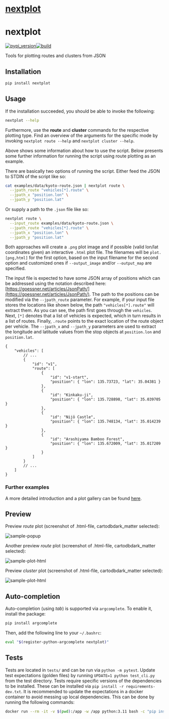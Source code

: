 # [nextplot](https://github.com/nextmv-io/nextplot)

# nextplot

[![pypi_version](https://img.shields.io/pypi/v/nextplot?label=pypi)](https://pypi.org/project/nextplot)[![build](https://github.com/nextmv-io/nextplot/actions/workflows/build.yml/badge.svg)](https://github.com/nextmv-io/nextplot/actions/workflows/build.yml)

Tools for plotting routes and clusters from JSON

## Installation

```bash
pip install nextplot
```

## Usage

If the installation succeeded, you should be able to invoke the following:

```bash
nextplot --help
```

Furthermore, use the __route__ and __cluster__ commands for the respective
plotting type. Find an overview of the arguments for the specific mode by
invoking `nextplot route --help` and `nextplot cluster --help`.

Above shows some information about how to use the script. Below presents some
further information for running the script using route plotting as an example.

There are basically two options of running the script. Either feed the JSON to
STDIN of the script like so:

```bash
cat examples/data/kyoto-route.json | nextplot route \
  --jpath_route "vehicles[*].route" \
  --jpath_x "position.lon" \
  --jpath_y "position.lat"
```

Or supply a path to the `.json` file like so:

```bash
nextplot route \
  --input_route examples/data/kyoto-route.json \
  --jpath_route "vehicles[*].route" \
  --jpath_x "position.lon" \
  --jpath_y "position.lat"
```

Both approaches will create a `.png` plot image and if possible (valid lon/lat
coordinates given) an interactive `.html` plot file. The filenames will be
`plot.[png,html]` for the first option, based on the input filename for the
second option and customized ones if `--output_image` and/or `--output_map` are
specified.

The input file is expected to have some JSON array of positions which can be
addressed using the notation described here:
[https://goessner.net/articles/JsonPath/](https://goessner.net/articles/JsonPath/).
The path to the positions can be modified via the `--jpath_route` parameter.
For example, if your input file stores the locations like shown below, the path
`"vehicles[*].route"` will extract them. As you can see, the
path first goes through the `vehicles`. Next, `[*]` denotes that a list of
vehicles is expected, which in turn results in a list of routes. Finally,
`.route` points to the exact location of the route object per vehicle. The
`--jpath_x` and `--jpath_y` parameters are used to extract the longitude and
latitude values from the stop objects at `position.lon` and `position.lat`.

```jsonc
{
    "vehicles": [
        // ...
        {
            "id": "v1",
            "route": [
                {
                    "id": "v1-start",
                    "position": { "lon": 135.73723, "lat": 35.04381 }
                },
                {
                    "id": "Kinkaku-ji",
                    "position": { "lon": 135.728898, "lat": 35.039705 }
                },
                {
                    "id": "Nijō Castle",
                    "position": { "lon": 135.748134, "lat": 35.014239 }
                },
                {
                    "id": "Arashiyama Bamboo Forest",
                    "position": { "lon": 135.672009, "lat": 35.017209 }
                }
            ]
        }
        // ...
    ]
}
```

### Further examples

A more detailed introduction and a plot gallery can be found [here](examples/README.md).

## Preview

Preview _route_ plot (screenshot of .html-file, cartodbdark_matter selected):

![sample-popup](https://nextmv-io.github.io/nextplot/plots/sneak/example-popup.png)

Another preview _route_ plot (screenshot of .html-file, cartodbdark_matter selected):

![sample-plot-html](https://nextmv-io.github.io/nextplot/plots/sneak/example-route-html.png)

Preview _cluster_ plot (screenshot of .html-file, cartodbdark_matter selected):

![sample-plot-html](https://nextmv-io.github.io/nextplot/plots/sneak/example-cluster-html.png)

## Auto-completion

Auto-completion (using _tab_) is supported via `argcomplete`. To enable it, install the package:

```bash
pip install argcomplete
```

Then, add the following line to your `~/.bashrc`:

```bash
eval "$(register-python-argcomplete nextplot)"
```

## Tests

Tests are located in `tests/` and can be run via `python -m pytest`. Update test
expectations (golden files) by running `UPDATE=1 python test_cli.py` from the
test directory. Tests require specific versions of the dependencies to be
installed. These can be installed via `pip install -r requirements-dev.txt`.
It is recommended to update the expectations in a docker container to avoid
messing up local dependencies. This can be done by running the following
commands:

```bash
docker run --rm -it -v $(pwd):/app -w /app python:3.11 bash -c "pip install -r requirements-dev.txt && cd tests && UPDATE=1 python test_cli.py"
```
